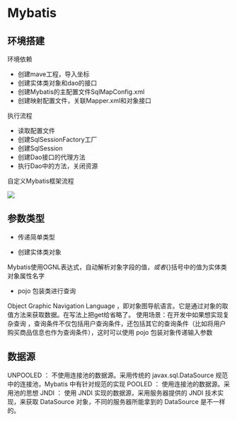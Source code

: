 # Mybatis

## 环境搭建

环境依赖
- 创建mave工程，导入坐标
- 创建实体类对象和dao的接口
- 创建Mybatis的主配置文件SqlMapConfig.xml
- 创建映射配置文件，关联Mapper.xml和对象接口

执行流程
- 读取配置文件
- 创建SqlSessionFactory工厂
- 创建SqlSession
- 创建Dao接口的代理方法
- 执行Dao中的方法，关闭资源

自定义Mybatis框架流程

![](https://img-blog.csdnimg.cn/20200127102223857.png?x-oss-process=image/watermark,type_ZmFuZ3poZW5naGVpdGk,shadow_10,text_aHR0cHM6Ly9ibG9nLmNzZG4ubmV0L2ExMDkyODgyNTgw,size_16,color_FFFFFF,t_70#pic_center)



## 参数类型

- 传递简单类型


- 创建实体类对象

Mybatis使用OGNL表达式，自动解析对象字段的值，${}或者${}括号中的值为实体类对象属性名字

- pojo 包装类进行查询

Object Graphic Navigation Language ，即对象图导航语言。它是通过对象的取值方法来获取数据。在写法上把get给省略了。
使用场景：在开发中如果想实现复杂查询 ，查询条件不仅包括用户查询条件，还包括其它的查询条件（比如将用户购买商品信息也作为查询条件），这时可以使用 pojo 包装对象传递输入参数



## 数据源

UNPOOLED ： 不使用连接池的数据源。采用传统的 javax.sql.DataSource 规范中的连接池，Mybatis 中有针对规范的实现
POOLED ： 使用连接池的数据源。采用池的思想
JNDI ： 使用 JNDI 实现的数据源，采用服务器提供的 JNDI 技术实现，来获取 DataSource 对象，不同的服务器所能拿到的 DataSource 是不一样的。

